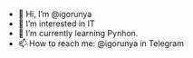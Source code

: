 - 👋 Hi, I’m @igorunya
- 👀 I’m interested in IT
- 🌱 I’m currently learning Pynhon.
- 📫 How to reach me: @igorunya in Telegram

<!---
igorunya/igorunya is a ✨ special ✨ repository because its `README.md` (this file) appears on your GitHub profile.
You can click the Preview link to take a look at your changes.
--->

